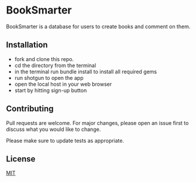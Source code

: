 
# BookSmarter

BookSmarter is a database for users to create books and comment on them.

## Installation

- fork and clone this repo.
- cd the directory from the terminal
- in the terminal run bundle install to install all required gems
- run shotgun to open the app
- open the local host in your web browser
- start by hitting sign-up button

## Contributing
Pull requests are welcome. For major changes, please open an issue first to discuss what you would like to change.

Please make sure to update tests as appropriate.

## License
[MIT](https://choosealicense.com/licenses/mit/)
